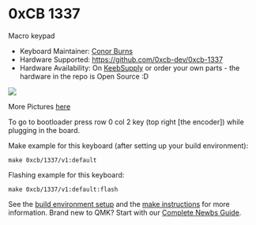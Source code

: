 # 0xCB 1337

Macro keypad

* Keyboard Maintainer: [Conor Burns](https://github.com/conor-burns)
* Hardware Supported: https://github.com/0xcb-dev/0xcb-1337
* Hardware Availability: On [KeebSupply](https://keeb.supply/products/0xcb-1337) or order your own parts - the hardware in the repo is Open Source :D

![](https://cdn.tindiemedia.com/images/resize/j9Bm4bOerE_Yuy3_G951ogcvZEQ=/p/full-fit-in/1378x1034/i/116572/products/2021-03-19T19%3A58%3A23.030Z-Cover-.jpg?1616158739)

More Pictures [here](https://0xcb.dev/1337/)

To go to bootloader press row 0 col 2 key (top right [the encoder]) while plugging in the board.

Make example for this keyboard (after setting up your build environment):

    make 0xcb/1337/v1:default

Flashing example for this keyboard:

    make 0xcb/1337/v1:default:flash

See the [build environment setup](https://docs.qmk.fm/#/getting_started_build_tools) and the [make instructions](https://docs.qmk.fm/#/getting_started_make_guide) for more information. Brand new to QMK? Start with our [Complete Newbs Guide](https://docs.qmk.fm/#/newbs).
